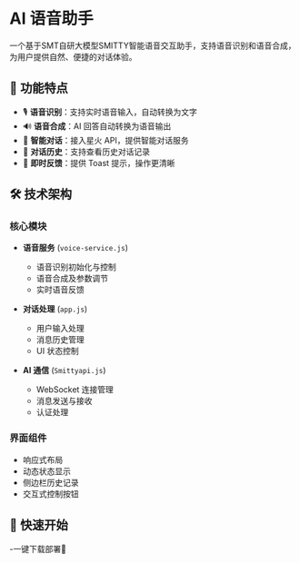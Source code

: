 # AI 语音助手

一个基于SMT自研大模型SMITTY智能语音交互助手，支持语音识别和语音合成，为用户提供自然、便捷的对话体验。

## 🌟 功能特点

- 🎙️ **语音识别**：支持实时语音输入，自动转换为文字
- 🔊 **语音合成**：AI 回答自动转换为语音输出
- 💬 **智能对话**：接入星火 API，提供智能对话服务
- 📝 **对话历史**：支持查看历史对话记录
- 🎯 **即时反馈**：提供 Toast 提示，操作更清晰

## 🛠️ 技术架构

### 核心模块

- **语音服务** (`voice-service.js`)
  - 语音识别初始化与控制
  - 语音合成及参数调节
  - 实时语音反馈

- **对话处理** (`app.js`)
  - 用户输入处理
  - 消息历史管理
  - UI 状态控制

- **AI 通信** (`Smittyapi.js`)
  - WebSocket 连接管理
  - 消息发送与接收
  - 认证处理

### 界面组件

- 响应式布局
- 动态状态显示
- 侧边栏历史记录
- 交互式控制按钮

## 🚀 快速开始
-一键下载部署🌟